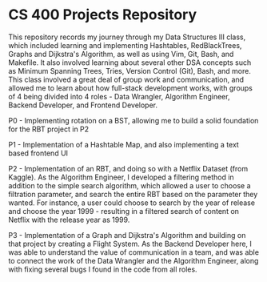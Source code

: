 # CS 400 Projects Repository

This repository records my journey through my Data Structures III class, which included learning and implementing Hashtables, RedBlackTrees, Graphs and Dijkstra's Algorithm, as well as using Vim, Git, Bash, and Makefile. It also involved learning about several other DSA concepts such as Minimum Spanning Trees, Tries, Version Control (Git), Bash, and more. This class involved a great deal of group work and communication, and allowed me to learn about how full-stack development works, with groups of 4 being divided into 4 roles - Data Wrangler, Algorithm Engineer, Backend Developer, and Frontend Developer.

P0 - Implementing rotation on a BST, allowing me to build a solid foundation for the RBT project in P2

P1 - Implementation of a Hashtable Map, and also implementing a text based frontend UI

P2 - Implementation of an RBT, and doing so with a Netflix Dataset (from Kaggle). As the Algorithm Engineer, I developed a filtering method in addition to the simple search algorithm, which allowed a user to choose a filtration parameter, and search the entire RBT based on the parameter they wanted. For instance, a user could choose to search by the year of release and choose the year 1999 - resulting in a filtered search of content on Netflix with the release year as 1999.

P3 - Implementation of a Graph and Dijkstra's Algorithm and building on that project by creating a Flight System. As the Backend Developer here, I was able to understand the value of communication in a team, and was able to connect the work of the Data Wrangler and the Algorithm Engineer, along with fixing several bugs I found in the code from all roles. 
